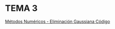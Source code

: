 
# TEMA 3

[Métodos Numéricos - Eliminación Gaussiana Código](/M-todos-Num-ricos/TEMA_3/Eliminación%20Gaussiana/Código.md)
